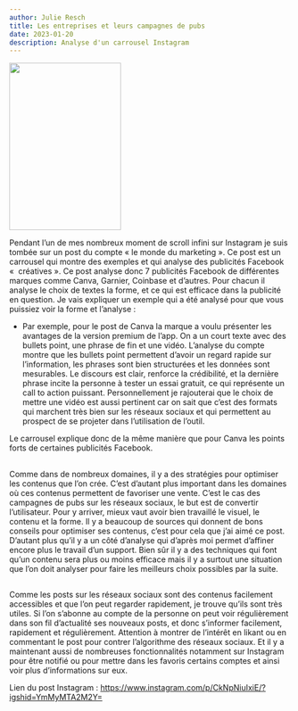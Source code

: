 ```yaml
---
author: Julie Resch
title: Les entreprises et leurs campagnes de pubs
date: 2023-01-20
description: Analyse d'un carrousel Instagram
---
```


<img src="https://cdn.pixabay.com/photo/2016/08/09/17/52/instagram-1581266__340.jpg" width="200" height="300" />

Pendant l’un de mes nombreux moment de scroll infini sur Instagram je suis tombée sur un post du compte « le monde du marketing ». Ce post est un carrousel qui montre des exemples et qui analyse des publicités Facebook «  créatives ». Ce post analyse donc 7 publicités Facebook de différentes marques comme Canva, Garnier, Coinbase et d’autres. Pour chacun il analyse le choix de textes la forme, et ce qui est efficace dans la publicité en question. Je vais expliquer un exemple qui a été analysé pour que vous puissiez voir la forme et l’analyse :

* Par exemple, pour le post de Canva la marque a voulu présenter les avantages de la version premium de l’app. On a un court texte avec des bullets point, une phrase de fin et une vidéo. L’analyse du compte montre que les bullets point permettent d’avoir un regard rapide sur l’information, les phrases sont bien structurées et les données sont mesurables. Le discours est clair, renforce la crédibilité, et la dernière phrase incite la personne à tester un essai gratuit, ce qui représente un call to action puissant. Personnellement je rajouterai que le choix de mettre une vidéo est aussi pertinent car on sait que c’est des formats qui marchent très bien sur les réseaux sociaux et qui permettent au prospect de se projeter dans l’utilisation de l’outil.

Le carrousel explique donc de la même manière que pour Canva les points forts de certaines publicités Facebook.

##

Comme dans de nombreux domaines, il y a des stratégies pour optimiser les contenus que l’on crée. C’est d’autant plus important dans les domaines où ces contenus permettent de favoriser une vente. C’est le cas des campagnes de pubs sur les réseaux sociaux, le but est de convertir l’utilisateur. Pour y arriver, mieux vaut avoir bien travaillé le visuel, le contenu et la forme. Il y a beaucoup de sources qui donnent de bons conseils pour optimiser ses contenus, c’est pour cela que j’ai aimé ce post. D’autant plus qu’il y a un côté d’analyse qui d’après moi permet d’affiner encore plus le travail d’un support. Bien sûr il y a des techniques qui font qu’un contenu sera plus ou moins efficace mais il y a surtout une situation que l’on doit analyser pour faire les meilleurs choix possibles par la suite.

##

Comme les posts sur les réseaux sociaux sont des contenus facilement accessibles et que l’on peut regarder rapidement, je trouve qu’ils sont très utiles. Si l’on s’abonne au compte de la personne on peut voir régulièrement dans son fil d’actualité ses nouveaux posts, et donc s’informer facilement, rapidement et régulièrement. Attention à montrer de l’intérêt en likant ou en commentant le post pour contrer l’algorithme des réseaux sociaux. Et il y a maintenant aussi de nombreuses fonctionnalités notamment sur Instagram pour être notifié ou pour mettre dans les favoris certains comptes et ainsi voir plus d’informations sur eux.

Lien du post Instagram : https://www.instagram.com/p/CkNpNiuIxiE/?igshid=YmMyMTA2M2Y=